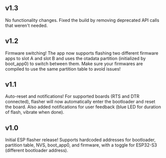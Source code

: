## v1.3

No functionality changes. Fixed the build by removing deprecated API calls that weren't needed.


## v1.2

Firmware switching! The app now supports flashing two different firmware apps to slot A and slot B and uses the otadata partition (initialized by boot_app0) to switch between them. Make sure your firmwares are compiled to use the same partition table to avoid issues!


## v1.1

Auto-reset and notifications! For supported boards (RTS and DTR connected), flasher will now automatically enter the bootloader and reset the board. Also added notifications for user feedback (blue LED for duration of flash, vibrate when done).


## v1.0

Initial ESP flasher release! Supports hardcoded addresses for bootloader, partition table, NVS, boot_app0, and firmware, with a toggle for ESP32-S3 (different bootloader address).
